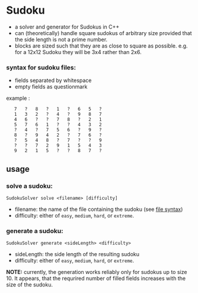 # Sudoku
- a solver and generator for Sudokus in C++
- can (theoretically) handle square sudokus of arbitrary size provided that the side length is not a prime number.
- blocks are sized such that they are as close to square as possible. e.g. for a 12x12 Sudoku they will be 3x4 rather than 2x6.

<a name="fileSyntax"></a>
### syntax for sudoku files:
- fields separated by whitespace
- empty fields as questionmark

example :
```
   7   ?   8   ?   1   ?   6   5   ?  
   1   3   2   ?   4   ?   9   8   7  
   4   6   ?   ?   7   8   ?   2   1  
   5   7   6   1   ?   ?   4   3   2  
   ?   4   ?   7   5   6   ?   9   ?  
   8   ?   9   4   2   ?   7   6   ?  
   ?   5   4   8   ?   7   ?   ?   9  
   ?   ?   7   2   9   1   5   4   3  
   9   2   1   5   ?   ?   8   7   ?  
```
## usage

### solve a sudoku:
```
SudokuSolver solve <filename> [difficulty]
```
- filename: the name of the file containing the sudoku (see [file syntax](#fileSyntax))
- difficulty: either of `easy`, `medium`, `hard`, or `extreme`.

### generate a sudoku:
```
SudokuSolver generate <sideLength> <difficulty>
```
- sideLength: the side length of the resulting sudoku
- difficulty: either of `easy`, `medium`, `hard`, or `extreme`.

**NOTE:** currently, the generation works reliably only for sudokus up to size 10.
It appears, that the requrired number of filled fields increases with the size of the sudoku.
